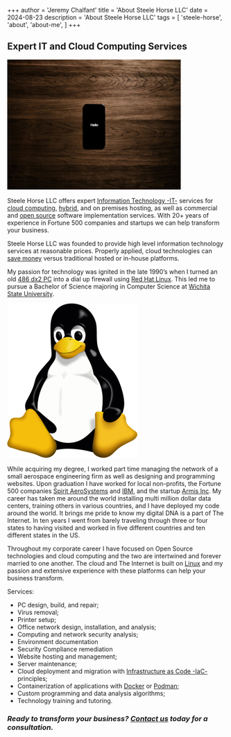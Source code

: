+++
author = 'Jeremy Chalfant'
title = 'About Steele Horse LLC'
date = 2024-08-23
description = 'About Steele Horse LLC'
tags = [
  'steele-horse',
  'about',
  'about-me',
]
+++

## Expert IT and Cloud Computing Services

![Hello](hello.jpg#floatright)

Steele Horse LLC offers expert [Information Technology -IT-](https://en.wikipedia.org/wiki/Information_technology) services for [cloud computing](https://en.wikipedia.org/wiki/Cloud_computing), [hybrid](https://en.wikipedia.org/wiki/Cloud_computing#Hybrid), and on premises hosting, as well as commercial and [open source](https://en.wikipedia.org/wiki/Open-source_software) software implementation services.  With 20+ years of experience in Fortune 500 companies and startups we can help transform your business.

Steele Horse LLC was founded to provide high level information technology services at reasonable prices.   Properly applied, cloud technologies can [save money](https://technologyadvice.com/blog/information-technology/4-ways-cloud-computing-can-save-money/#:~:text=Cloud%20computing%20is%20cost%2Deffective,are%20all%20expenses%20that%20disappear.) versus traditional hosted or in-house platforms.

My passion for technology was ignited in the late 1990’s when I turned an old [486 dx2 PC](https://en.wikipedia.org/wiki/Intel_DX2) into a dial up firewall using [Red Hat Linux](https://en.wikipedia.org/wiki/Red_Hat_Linux).  This led me to pursue a Bachelor of Science majoring in Computer Science at [Wichita State University](https://wichita.edu).

![Tux](Tux.png#floatleft)

While acquiring my degree, I worked part time managing the network of a small aerospace engineering firm as well as designing and programming websites.  Upon graduation I have worked for local non-profits, the Fortune 500 companies [Spirit AeroSystems](https://spiritaero.com) and [IBM](https://ibm.com), and the startup [Armis Inc](https://armis.com).  My career has taken me around the world installing multi million dollar data centers, training others in various countries, and I have deployed my code around the world.  It brings me pride to know my digital DNA is a part of The Internet.  In ten years I went from barely traveling through three or four states to having visited and worked in five different countries and ten different states in the US.

Throughout my corporate career I have focused on Open Source technologies and cloud computing and the two are intertwined and forever married to one another.  The cloud and The Internet is built on [Linux](https://en.wikipedia.org/wiki/Linux) and my passion and extensive experience with these platforms can help your business transform.

Services:

* PC design, build, and repair;
* Virus removal;
* Printer setup;
* Office network design, installation, and analysis;
* Computing and network security analysis;
* Environment documentation
* Security Compliance remediation
* Website hosting and management;
* Server maintenance;
* Cloud deployment and migration with [Infrastructure as Code -IaC-](https://en.wikipedia.org/wiki/Infrastructure_as_code) principles;
* Containerization of applications with [Docker](https://docker.io) or [Podman](https://podman.io);
* Custom programming and data analysis algorithms;
* Technology training and tutoring.

### ***Ready to transform your business? [Contact us](mailto:jeremy.chalfant@protonmail.com) today for a consultation.***
